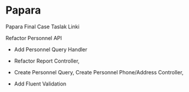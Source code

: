 # Papara
Papara Final Case Taslak Linki

Refactor Personnel API
- Add Personnel Query Handler


-  Refactor Report Controller, 
-  Create Personnel Query, Create Personnel Phone/Address Controller, 
-  Add Fluent Validation
